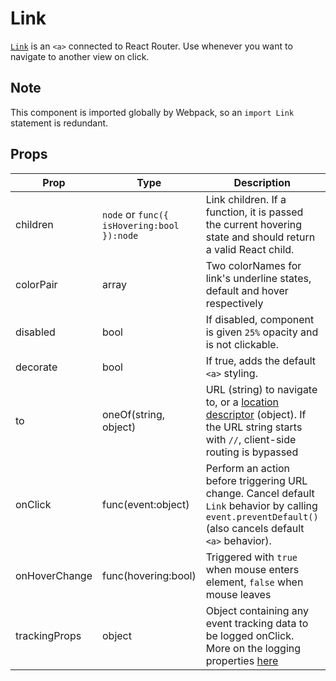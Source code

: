 # Link

[`Link`](/src/components/Link/index.js) is an `<a>` connected to React Router. Use whenever you want to navigate to another view on click.

## Note

This component is imported globally by Webpack, so an ```import Link``` statement is redundant.

## Props

Prop|Type|Description|Default
---|---|---|---
children|`node` or `func({ isHovering:bool }):node`|Link children. If a function, it is passed the current hovering state and should return a valid React child.|
colorPair|array| Two colorNames for link's underline states, default and hover respectively | [ 'majorColorDark', 'majorColorLight' ]
disabled|bool|If disabled, component is given `25%` opacity and is not clickable.|false
decorate|bool|If true, adds the default `<a>` styling.|false
to|oneOf(string, object)|URL (string) to navigate to, or a [location descriptor](https://github.com/ReactTraining/history/blob/master/docs/Glossary.md#locationdescriptor) (object). If the URL string starts with `//`, client-side routing is bypassed|
onClick|func(event:object)|Perform an action before triggering URL change. Cancel default `Link` behavior by calling `event.preventDefault()` (also cancels default `<a>` behavior).|
onHoverChange|func(hovering:bool)|Triggered with `true` when mouse enters element, `false` when mouse leaves|
trackingProps|object|Object containing any event tracking data to be logged onClick. More on the logging properties [here](/docs/utils/logging.md)|
